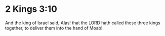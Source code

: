# 2 Kings 3:10

And the king of Israel said, Alas! that the LORD hath called these three kings together, to deliver them into the hand of Moab!